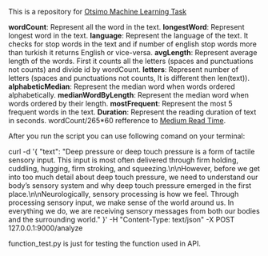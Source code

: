 This is a repository for [Otsimo Machine Learning Task](https://gitlab.com/-/snippets/2078938)

**wordCount**: Represent all the word in the text.
**longestWord**: Represent longest word in the text.
**language**: Represent the language of the text. It checks for stop words in the text and if number of english stop words more than turkish it returns English or vice-versa.
**avgLength**: Represent average length of the words. First it counts all the letters (spaces and punctuations not counts) and divide id by wordCount.
**letters**: Represent number of letters (spaces and punctuations not counts, It is different then len(text)).
**alphabeticMedian**: Represent the median word when words ordered alphabetically.
**medianWordByLength**:  Represent the median word when words ordered by their length.
**mostFrequent**: Represent the most 5 frequent words in the text.
**Duration**: Represent the reading duration of text in seconds. wordCount/265*60 refference to [Medium Read Time](https://help.medium.com/hc/en-us/articles/214991667-Read-time).

After you run the script you can use following comand on your terminal:

curl -d '{    "text": "Deep pressure or deep touch pressure is a form of tactile sensory input. This input is most often delivered through firm holding, cuddling, hugging, firm stroking, and squeezing.\n\nHowever, before we get into too much detail about deep touch pressure, we need to understand our body’s sensory system and why deep touch pressure emerged in the first place.\n\nNeurologically, sensory processing is how we feel. Through processing sensory input, we make sense of the world around us. In everything we do, we are receiving sensory messages from both our bodies and the surrounding world."
}' -H "Content-Type: text/json" -X POST 127.0.0.1:9000/analyze

function_test.py is just for testing the function used in API.
